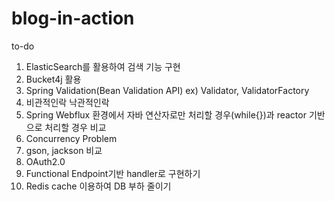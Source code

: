 # blog-in-action

to-do
1. ElasticSearch를 활용하여 검색 기능 구현
2. Bucket4j 활용
3. Spring Validation(Bean Validation API) ex) Validator, ValidatorFactory
4. 비관적인락 낙관적인락
5. Spring Webflux 환경에서 자바 연산자로만 처리할 경우(while{})과 reactor 기반으로 처리할 경우 비교
6. Concurrency Problem
7. gson, jackson 비교
8. OAuth2.0
9. Functional Endpoint기반 handler로 구현하기
10. Redis cache 이용하여 DB 부하 줄이기

   

